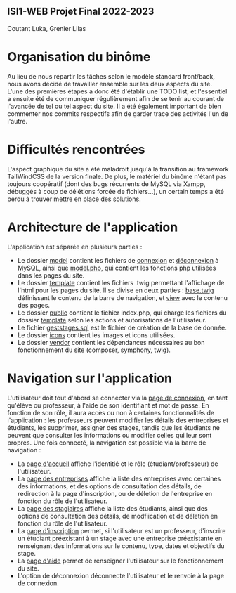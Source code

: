 ## ISI1-WEB Projet Final 2022-2023
Coutant Luka, 
Grenier Lilas

# Organisation du binôme 

Au lieu de nous répartir les tâches selon le modèle standard front/back, nous avons décidé de travailler ensemble sur les deux aspects du site. L'une des premières étapes a donc été d'établir une TODO list, et l'essentiel a ensuite été de communiquer régulièrement afin de se tenir au courant de l'avancée de tel ou tel aspect du site. Il a été également important de bien commenter nos commits respectifs afin de garder trace des activités l'un de l'autre.

# Difficultés rencontrées

L'aspect graphique du site a été maladroit jusqu'à la transition au framework TailWindCSS de la version finale. De plus, le matériel du binôme n'étant pas toujours coopératif (dont des bugs récurrents de MySQL via Xampp, débuggés à coup de délétions forcée de fichiers...), un certain temps a été perdu à trouver mettre en place des solutions.

# Architecture de l'application

L'application est séparée en plusieurs parties :  
- Le dossier [model](model) contient les fichiers de [connexion](model\connect.php) et [déconnexion](model\close.php) à MySQL, ainsi que [model.php](model\model.php), qui contient les fonctions php utilisées dans les pages du site.  
- Le dossier [template](template) contient les fichiers .twig permettant l'affichage de l'html pour les pages du site. Il se divise en deux parties : [base.twig](template\base.twig) définissant le contenu de la barre de navigation, et [view](template\view) avec le contenu des pages.  
- Le dossier [public](public) contient le fichier index.php, qui charge les fichiers du dossier [template](template) selon les actions et autorisations de l'utilisateur.  
- Le fichier [geststages.sql](geststages.sql) est le fichier de création de la base de donnée.  
- Le dossier [icons](icons) contient les images et icons utilisées.  
- Le dossier [vendor](vendor) contient les dépendances nécessaires au bon fonctionnement du site (composer, symphony, twig).  

# Navigation sur l'application
L'utilisateur doit tout d'abord se connecter via la [page de connexion](template\view\connexion.twig), en tant qu'élève ou professeur, à l'aide de son identifiant et mot de passe. En fonction de son rôle, il aura accès ou non à certaines fonctionnalités de l'application : les professeurs peuvent modifier les détails des entreprises et étudiants, les supprimer, assigner des stages, tandis que les étudiants ne peuvent que consulter les informations ou modifier celles qui leur sont propres. Une fois connecté, la navigation est possible via la barre de navigation :  
- La [page d'accueil](template\view\accueil.twig) affiche l'identitié et le rôle (étudiant/professeur) de l'utilisateur.  
- La [page des entreprises](template\view\entreprise.twig) affiche la liste des entreprises avec certaines des informations, et des options de consultation des détails, de redirection à la page d'inscription, ou de déletion de l'entreprise en fonction du rôle de l'utilisateur.  
- La [page des stagiaires](template\view\stagiaire.twig) affiche la liste des étudiants, ainsi que des options de consultation des détails, de modfiication et de déletion en fonction du rôle de l'utilisateur.  
- La [page d'inscription](template\view\inscription.twig) permet, si l'utilisateur est un professeur, d'inscrire un étudiant préexistant à un stage avec une entreprise préexistante en renseignant des informations sur le contenu, type, dates et objectifs du stage.  
- La [page d'aide](template\view\aide.twig) permet de renseigner l'utilisateur sur le fonctionnement du site.  
- L'option de déconnexion déconnecte l'utilisateur et le renvoie à la page de connexion.  